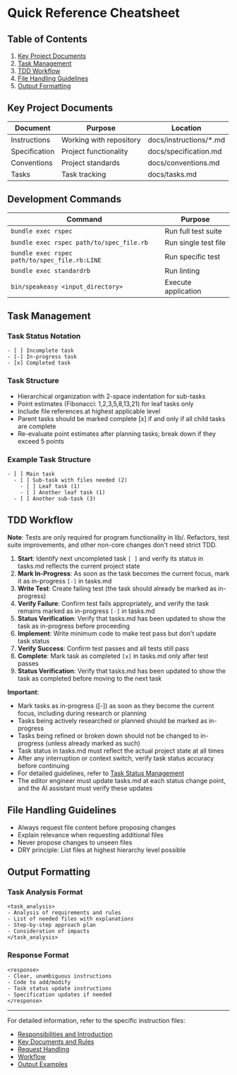 # Quick Reference Cheatsheet

## Table of Contents
1. [Key Project Documents](#key-project-documents)
2. [Task Management](#task-management)
3. [TDD Workflow](#tdd-workflow)
4. [File Handling Guidelines](#file-handling-guidelines)
5. [Output Formatting](#output-formatting)

## Key Project Documents

| Document      | Purpose                 | Location               |
|---------------|-------------------------|------------------------|
| Instructions  | Working with repository | docs/instructions/*.md |
| Specification | Project functionality   | docs/specification.md  |
| Conventions   | Project standards       | docs/conventions.md    |
| Tasks         | Task tracking           | docs/tasks.md          |

## Development Commands

| Command                                         | Purpose                   |
|-------------------------------------------------|---------------------------|
| `bundle exec rspec`                             | Run full test suite       |
| `bundle exec rspec path/to/spec_file.rb`        | Run single test file      |
| `bundle exec rspec path/to/spec_file.rb:LINE`   | Run specific test         |
| `bundle exec standardrb`                        | Run linting               |
| `bin/speakeasy <input_directory>`              | Execute application       |

## Task Management

### Task Status Notation
```
- [ ] Incomplete task
- [-] In-progress task 
- [x] Completed task
```

### Task Structure
- Hierarchical organization with 2-space indentation for sub-tasks
- Point estimates (Fibonacci: 1,2,3,5,8,13,21) for leaf tasks only
- Include file references at highest applicable level
- Parent tasks should be marked complete [x] if and only if all child tasks are complete
- Re-evaluate point estimates after planning tasks; break down if they exceed 5 points

### Example Task Structure
```
- [ ] Main task
  - [ ] Sub-task with files needed (2)
    - [ ] Leaf task (1)
    - [ ] Another leaf task (1)
  - [ ] Another sub-task (3)
```

## TDD Workflow

**Note**: Tests are only required for program functionality in lib/. Refactors, test suite improvements, and other non-core changes don't need strict TDD.

1. **Start**: Identify next uncompleted task `[ ]` and verify its status in tasks.md reflects the current project state
2. **Mark In-Progress**: As soon as the task becomes the current focus, mark it as in-progress `[-]` in tasks.md
3. **Write Test**: Create failing test (the task should already be marked as in-progress)
4. **Verify Failure**: Confirm test fails appropriately, and verify the task remains marked as in-progress `[-]` in tasks.md
5. **Status Verification**: Verify that tasks.md has been updated to show the task as in-progress before proceeding
6. **Implement**: Write minimum code to make test pass but don't update task status
7. **Verify Success**: Confirm test passes and all tests still pass
8. **Complete**: Mark task as completed `[x]` in tasks.md only after test passes
9. **Status Verification**: Verify that tasks.md has been updated to show the task as completed before moving to the next task

**Important**: 
- Mark tasks as in-progress ([-]) as soon as they become the current focus, including during research or planning
- Tasks being actively researched or planned should be marked as in-progress
- Tasks being refined or broken down should not be changed to in-progress (unless already marked as such)
- Task status in tasks.md must reflect the actual project state at all times
- After any interruption or context switch, verify task status accuracy before continuing
- For detailed guidelines, refer to [Task Status Management](02_documents_and_rules.md#8-task-status-management)
- The editor engineer must update tasks.md at each status change point, and the AI assistant must verify these updates

## File Handling Guidelines

- Always request file content before proposing changes
- Explain relevance when requesting additional files
- Never propose changes to unseen files
- DRY principle: List files at highest hierarchy level possible

## Output Formatting

### Task Analysis Format
```
<task_analysis>
- Analysis of requirements and rules
- List of needed files with explanations
- Step-by-step approach plan
- Consideration of impacts
</task_analysis>
```

### Response Format
```
<response>
- Clear, unambiguous instructions
- Code to add/modify
- Task status update instructions
- Specification updates if needed
</response>
```

---

For detailed information, refer to the specific instruction files:
- [Responsibilities and Introduction](01_responsibilities_and_introduction.md)
- [Key Documents and Rules](02_documents_and_rules.md)
- [Request Handling](03_request_handling.md)
- [Workflow](04_workflow.md)
- [Output Examples](05_output_examples.md)